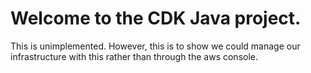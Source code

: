 # Welcome to the CDK Java project.

This is unimplemented. However, this is to show we could manage our infrastructure with this rather than through the aws console.